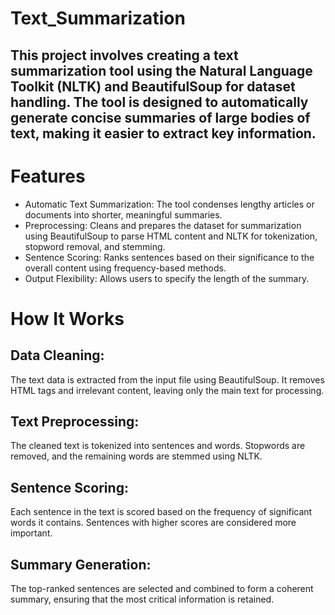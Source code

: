 # Text_Summarization
## This project involves creating a text summarization tool using the Natural Language Toolkit (NLTK) and BeautifulSoup for dataset handling. The tool is designed to automatically generate concise summaries of large bodies of text, making it easier to extract key information.

# Features
- Automatic Text Summarization: The tool condenses lengthy articles or documents into shorter, meaningful summaries.
- Preprocessing: Cleans and prepares the dataset for summarization using BeautifulSoup to parse HTML content and NLTK for tokenization, stopword removal, and stemming.
- Sentence Scoring: Ranks sentences based on their significance to the overall content using frequency-based methods.
- Output Flexibility: Allows users to specify the length of the summary.

# How It Works
## Data Cleaning:
The text data is extracted from the input file using BeautifulSoup. It removes HTML tags and irrelevant content, leaving only the main text for processing.

## Text Preprocessing:
The cleaned text is tokenized into sentences and words. Stopwords are removed, and the remaining words are stemmed using NLTK.

## Sentence Scoring:
Each sentence in the text is scored based on the frequency of significant words it contains. Sentences with higher scores are considered more important.

## Summary Generation:
The top-ranked sentences are selected and combined to form a coherent summary, ensuring that the most critical information is retained.

